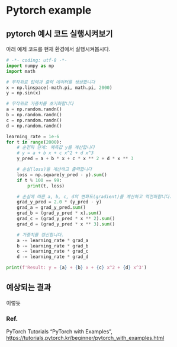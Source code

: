 # Pytorch example

## pytorch 예시 코드 실행시켜보기
아래 예제 코드를 현재 환경에서 실행시켜봅시다.

```python
# -*- coding: utf-8 -*-
import numpy as np
import math

# 무작위로 입력과 출력 데이터를 생성합니다
x = np.linspace(-math.pi, math.pi, 2000)
y = np.sin(x)

# 무작위로 가중치를 초기화합니다
a = np.random.randn()
b = np.random.randn()
c = np.random.randn()
d = np.random.randn()

learning_rate = 1e-6
for t in range(2000):
    # 순전파 단계: 예측값 y를 계산합니다
    # y = a + b x + c x^2 + d x^3
    y_pred = a + b * x + c * x ** 2 + d * x ** 3

    # 손실(loss)을 계산하고 출력합니다
    loss = np.square(y_pred - y).sum()
    if t % 100 == 99:
        print(t, loss)

    # 손실에 따른 a, b, c, d의 변화도(gradient)를 계산하고 역전파합니다.
    grad_y_pred = 2.0 * (y_pred - y)
    grad_a = grad_y_pred.sum()
    grad_b = (grad_y_pred * x).sum()
    grad_c = (grad_y_pred * x ** 2).sum()
    grad_d = (grad_y_pred * x ** 3).sum()

    # 가중치를 갱신합니다.
    a -= learning_rate * grad_a
    b -= learning_rate * grad_b
    c -= learning_rate * grad_c
    d -= learning_rate * grad_d

print(f'Result: y = {a} + {b} x + {c} x^2 + {d} x^3')
```

## 예상되는 결과


이렇듯 


### Ref.
PyTorch Tutorials “PyTorch with Examples”, https://tutorials.pytorch.kr/beginner/pytorch_with_examples.html